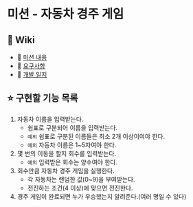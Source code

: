 # 미션 - 자동차 경주 게임

## 📌 Wiki

- 📍 [미션 내용](https://github.com/tonic523/java-racingcar-precourse/wiki/%EB%AF%B8%EC%85%98-%EB%82%B4%EC%9A%A9)
- 🧐 [요구사항](https://github.com/tonic523/java-racingcar-precourse/wiki/%EC%9A%94%EA%B5%AC%EC%82%AC%ED%95%AD)
- 📝 [개발 일지](https://github.com/tonic523/java-racingcar-precourse/wiki/%EA%B0%9C%EB%B0%9C-%EC%9D%BC%EC%A7%80)

## ⭐️ 구현할 기능 목록

1. 자동차 이름을 입력받는다.
    - 쉼표로 구분되어 이름을 입력받는다.
    - `예외` 쉼표로 구분된 이름들은 최소 2개 이상이여야 한다.
    - `예외` 자동차 이름은 1~5자여야 한다.
2. 몇 번의 이동을 할지 회수를 입력받는다.
    - `예외` 입력받은 회수는 양수여야 한다.
3. 회수만큼 자동차 경주 게임을 실행한다.
    - 각 자동차는 랜덤한 값(0~9)을 부여받는다.
    - 전진하는 조건(4 이상)에 맞으면 전진한다.
4. 경주 게임이 완료되면 누가 우승했는지 알려준다.(여러 명일 수 있다)
